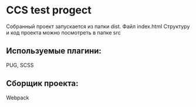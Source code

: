 # CCS test progect

Собранный проект запускается из папки dist. Файл index.html
Структуру и код проекта можно посмотреть в папке src

## Используемые плагини:
PUG, SCSS

## Сборщик проекта:
Webpack

